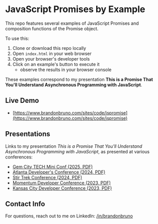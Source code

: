 # JavaScript Promises by Example

This repo features several examples of JavaScript Promises and composition functions of the Promise object.

To use this:

1) Clone or download this repo locally
2) Open `index.html` in your web browser
3) Open your browser's developer tools
4) Click on an example's button to execute it
    * observe the results in your browser console

These examples correspond to my presentation **This is a Promise That You'll Understand Asynchronous Programming with JavaScript**.

## Live Demo

* [https://www.brandonbruno.com/sites/code/jspromise](https://www.brandonbruno.com/sites/code/jspromise)

## Presentations

Links to my presentation _This is a Promise That You'll Understand Asynchronous Programming with JavaScript_, as presented at various conferences:

* [Gem City TECH Mini Conf (2025, PDF)](http://www.brandonbruno.com/sites/speaking/ThisIsAPromise_GemCityTech_2025.pdf)
* [Atlanta Developer's Conference (2024, PDF)](https://www.brandonbruno.com/sites/speaking/ThisIsAPromise_ATLDevCon2024.pdf)
* [Stir Trek Conference (2024, PDF)](https://www.brandonbruno.com/sites/speaking/ThisIsAPromise_StirTrek2024.pdf)
* [Momentum Developer Conference (2023, PDF)](https://www.brandonbruno.com/sites/speaking/ThisIsAPromise_Momentum2023.pdf)
* [Kansas City Developer Conference (2023, PDF)](http://brandonbruno.com/sites/speaking/ThisIsAPromise_KCDC2023.pdf)

## Contact Info

For questions, reach out to me on LinkedIn: [/in/brandonbruno](https://www.linkedin.com/in/brandonbruno)

